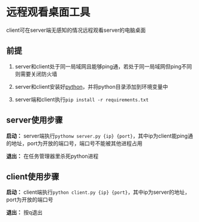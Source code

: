 # 远程观看桌面工具

client可在server端无感知的情况远程观看server的电脑桌面

## 前提

1. server和client处于同一局域网且能够ping通，若处于同一局域网但ping不同则需要关闭防火墙
 
2. server和client安装好[python](www.python.org)，并将python目录添加到环境变量中

3. server端和client执行`pip install -r requirements.txt`

## server使用步骤

**启动：** server端执行`pythonw server.py {ip}
{port}`，其中ip为client能ping通的地址，port为开放的端口号，端口号不能被其他进程占用

**退出：** 在任务管理器里杀死python进程

## client使用步骤

**启动：** client端执行`python client.py {ip} {port}`，其中ip为server的地址，port为开放的端口号

**退出：** 按q退出

